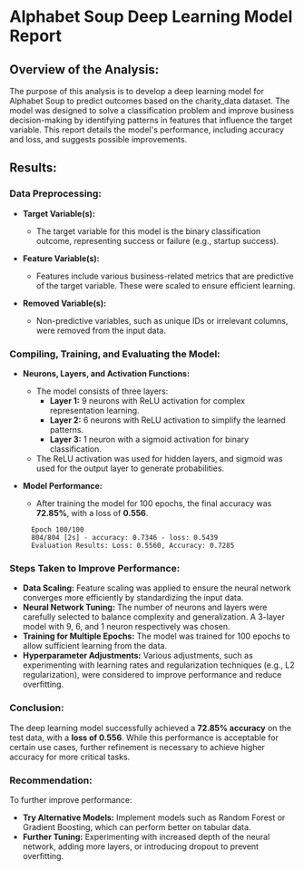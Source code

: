 # Alphabet Soup Deep Learning Model Report

## Overview of the Analysis:
The purpose of this analysis is to develop a deep learning model for Alphabet Soup to predict outcomes based on the charity_data dataset. The model was designed to solve a classification problem and improve business decision-making by identifying patterns in features that influence the target variable. This report details the model's performance, including accuracy and loss, and suggests possible improvements.

## Results:

### Data Preprocessing:

- **Target Variable(s):**
  - The target variable for this model is the binary classification outcome, representing success or failure (e.g., startup success).

- **Feature Variable(s):**
  - Features include various business-related metrics that are predictive of the target variable. These were scaled to ensure efficient learning.

- **Removed Variable(s):**
  - Non-predictive variables, such as unique IDs or irrelevant columns, were removed from the input data.

### Compiling, Training, and Evaluating the Model:

- **Neurons, Layers, and Activation Functions:**
  - The model consists of three layers:
    - **Layer 1:** 9 neurons with ReLU activation for complex representation learning.
    - **Layer 2:** 6 neurons with ReLU activation to simplify the learned patterns.
    - **Layer 3:** 1 neuron with a sigmoid activation for binary classification.
  - The ReLU activation was used for hidden layers, and sigmoid was used for the output layer to generate probabilities.

- **Model Performance:**
  - After training the model for 100 epochs, the final accuracy was **72.85%**, with a loss of **0.556**.
  
  ```text
    Epoch 100/100
    804/804 [2s] - accuracy: 0.7346 - loss: 0.5439
    Evaluation Results: Loss: 0.5560, Accuracy: 0.7285
  ```
### Steps Taken to Improve Performance:

- **Data Scaling:** Feature scaling was applied to ensure the neural network converges more efficiently by standardizing the input data.
- **Neural Network Tuning:** The number of neurons and layers were carefully selected to balance complexity and generalization. A 3-layer model with 9, 6, and 1 neuron respectively was chosen.
- **Training for Multiple Epochs:** The model was trained for 100 epochs to allow sufficient learning from the data.
- **Hyperparameter Adjustments:** Various adjustments, such as experimenting with learning rates and regularization techniques (e.g., L2 regularization), were considered to improve performance and reduce overfitting.

### Conclusion:

The deep learning model successfully achieved a **72.85% accuracy** on the test data, with a **loss of 0.556**. While this performance is acceptable for certain use cases, further refinement is necessary to achieve higher accuracy for more critical tasks.

### Recommendation:
To further improve performance:
- **Try Alternative Models:** Implement models such as Random Forest or Gradient Boosting, which can perform better on tabular data.
- **Further Tuning:** Experimenting with increased depth of the neural network, adding more layers, or introducing dropout to prevent overfitting.
